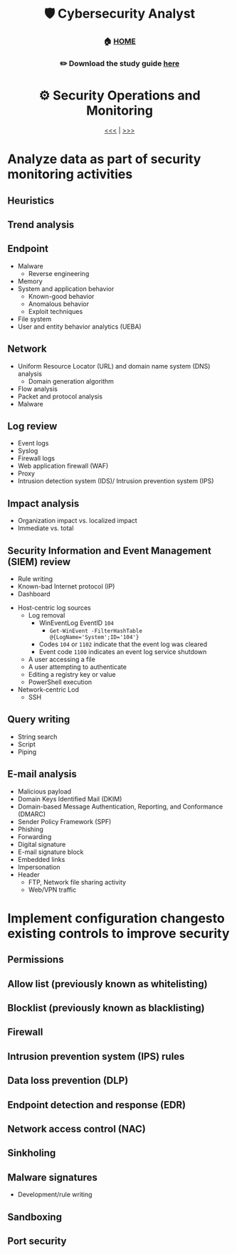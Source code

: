 <div align='center'>

# 🛡️ Cybersecurity Analyst

### 🏠 [HOME](README.md)
### ✏️ Download the study guide [here](https://comptiacdn.azureedge.net/webcontent/docs/default-source/exam-objectives/comptia-cysa-cs0-002-exam-objectives-(6-0).pdf?sfvrsn=86668f47_2)

# ⚙️ Security Operations and Monitoring
[<<<](part2.md) | [>>>](part4.md)

 </div>

# Analyze data as part of security monitoring activities


## Heuristics
## Trend analysis
## Endpoint
- Malware
     - Reverse engineering
- Memory
- System and application behavior
     - Known-good behavior
     - Anomalous behavior
     - Exploit techniques
- File system
- User and entity behavior
 analytics (UEBA)
## Network
- Uniform Resource Locator (URL) and
 domain name system (DNS) analysis
     - Domain generation algorithm
- Flow analysis
- Packet and protocol analysis
 - Malware
## Log review
- Event logs
- Syslog
- Firewall logs
- Web application firewall (WAF)
- Proxy
- Intrusion detection system (IDS)/ Intrusion prevention system (IPS)
## Impact analysis
- Organization impact vs. localized impact
- Immediate vs. total
## Security Information and Event Management (SIEM) review
- Rule writing
- Known-bad Internet protocol (IP)
- Dashboard
+ Host-centric log sources
    + Log removal
       - WinEventLog EventID `104`
           - `Get-WinEvent -FilterHashTable @{LogName='System';ID='104'}`
       - Codes `104` or `1102` indicate that the event log was cleared
       - Event code `1100` indicates an event log service shutdown
    + A user accessing a file
    + A user attempting to authenticate
    + Editing a registry key or value
    + PowerShell execution
+ Network-centric Lod
    + SSH

## Query writing
- String search
- Script
- Piping
## E-mail analysis
- Malicious payload
- Domain Keys Identified Mail (DKIM)
- Domain-based Message Authentication, Reporting, and Conformance (DMARC)
- Sender Policy Framework (SPF)
- Phishing
- Forwarding
- Digital signature
- E-mail signature block
- Embedded links
- Impersonation
- Header
    + FTP, Network file sharing activity
    + Web/VPN traffic

# Implement configuration changesto existing controls to improve security
## Permissions
## Allow list (previously known as whitelisting)
## Blocklist (previously known as blacklisting)
## Firewall
## Intrusion prevention system (IPS) rules
## Data loss prevention (DLP)
## Endpoint detection and response (EDR)
## Network access control (NAC)
## Sinkholing
## Malware signatures
- Development/rule writing
## Sandboxing
## Port security
